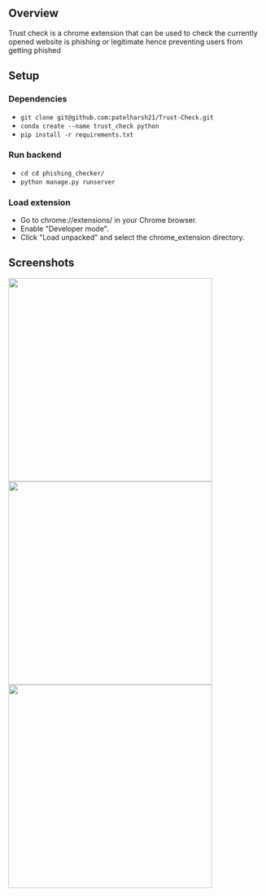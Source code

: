## Overview 
Trust check is a chrome extension that can be used to check the currently opened website is phishing or legitimate hence preventing users from getting phished
## Setup 
### Dependencies 
- `git clone git@github.com:patelharsh21/Trust-Check.git`
- `conda create --name trust_check python`
- `pip install -r requirements.txt`
### Run backend 
- `cd cd phishing_checker/`
- `python manage.py runserver`
### Load extension
- Go to chrome://extensions/ in your Chrome browser.
- Enable "Developer mode".
- Click "Load unpacked" and select the chrome_extension directory.

## Screenshots
<img src="https://github.com/user-attachments/assets/01baaf44-d3a5-4442-9922-ad62c7db6f61" width="400">
<img src="https://github.com/user-attachments/assets/c4994632-2faa-4d3d-acb6-64e48953c746" width="400">
<img src="https://github.com/user-attachments/assets/ca5aa18e-f0b2-4c8d-8d3b-7f335c6119b3" width="400">




